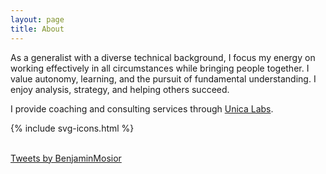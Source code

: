```yaml
---
layout: page
title: About
---
```


As a generalist with a diverse technical background, I focus my energy on working effectively in all circumstances while bringing people together. I value autonomy, learning, and the pursuit of fundamental understanding. I enjoy analysis, strategy, and helping others succeed.

I provide coaching and consulting services through [Unica Labs](http://unicalabs.com).

<div class="social">
    {% include svg-icons.html %}
</div>

<br/>

<a class="twitter-timeline" href="https://twitter.com/BenjaminMosior">Tweets by BenjaminMosior</a> <script async src="//platform.twitter.com/widgets.js" charset="utf-8"></script>